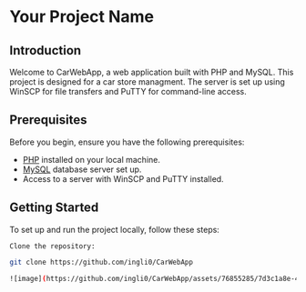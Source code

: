 # Your Project Name

## Introduction

Welcome to CarWebApp, a web application built with PHP and MySQL. This project is designed for a car store managment. The server is set up using WinSCP for file transfers and PuTTY for command-line access.

 
## Prerequisites

Before you begin, ensure you have the following prerequisites:

- [PHP](https://www.php.net/) installed on your local machine.
- [MySQL](https://www.mysql.com/) database server set up.
- Access to a server with WinSCP and PuTTY installed.

## Getting Started

To set up and run the project locally, follow these steps:

    Clone the repository:
   ```bash
   git clone https://github.com/ingli0/CarWebApp
  
![image](https://github.com/ingli0/CarWebApp/assets/76855285/7d3c1a8e-4c44-4279-8c44-c76279ec80a2)
